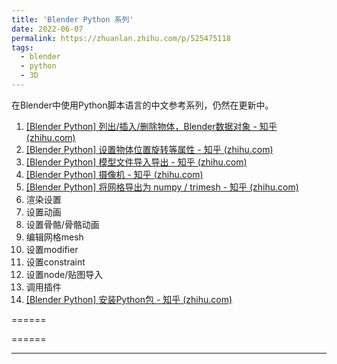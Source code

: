 ```yaml
---
title: 'Blender Python 系列'
date: 2022-06-07
permalink: https://zhuanlan.zhihu.com/p/525475118
tags:
  - blender 
  - python
  - 3D
---
```


在Blender中使用Python脚本语言的中文参考系列，仍然在更新中。
1. [[Blender Python] 列出/插入/删除物体，Blender数据对象 - 知乎 (zhihu.com)](https://zhuanlan.zhihu.com/p/545188859)
2. [[Blender Python] 设置物体位置旋转等属性 - 知乎 (zhihu.com)](https://zhuanlan.zhihu.com/p/546854470)
3. [[Blender Python] 模型文件导入导出 - 知乎 (zhihu.com)](https://zhuanlan.zhihu.com/p/555664610)
4. [[Blender Python] 摄像机 - 知乎 (zhihu.com)](https://zhuanlan.zhihu.com/p/570621159)
5. [[Blender Python] 将网格导出为 numpy / trimesh - 知乎 (zhihu.com)](https://zhuanlan.zhihu.com/p/545209548)
6. 渲染设置
7. 设置动画
8. 设置骨骼/骨骼动画
9. 编辑网格mesh
10. 设置modifier
11. 设置constraint
12. 设置node/贴图导入
13. 调用插件
14. [[Blender Python] 安装Python包 - 知乎 (zhihu.com)](https://zhuanlan.zhihu.com/p/546532034)

======

======

------
